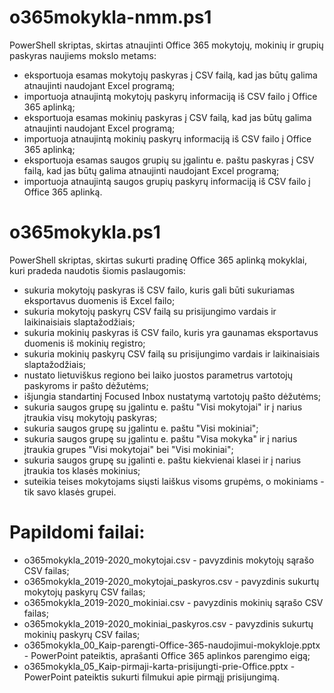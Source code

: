  # o365mokykla-nmm.ps1
 PowerShell skriptas, skirtas atnaujinti Office 365 mokytojų, mokinių ir grupių paskyras naujiems mokslo metams:
  - eksportuoja esamas mokytojų paskyras į CSV failą, kad jas būtų galima atnaujinti naudojant Excel programą;
  - importuoja atnaujintą mokytojų paskyrų informaciją iš CSV failo į Office 365 aplinką;
  - eksportuoja esamas mokinių paskyras į CSV failą, kad jas būtų galima atnaujinti naudojant Excel programą;
  - importuoja atnaujintą mokinių paskyrų informaciją iš CSV failo į Office 365 aplinką;
  - eksportuoja esamas saugos grupių su įgalintu e. paštu paskyras į CSV failą, kad jas būtų galima atnaujinti naudojant Excel programą;
  - importuoja atnaujintą saugos grupių paskyrų informaciją iš CSV failo į Office 365 aplinką.
 
# o365mokykla.ps1
PowerShell skriptas, skirtas sukurti pradinę Office 365 aplinką mokyklai, kuri pradeda naudotis šiomis paslaugomis:
 - sukuria mokytojų paskyras iš CSV failo, kuris gali būti sukuriamas eksportavus duomenis iš Excel failo;
 - sukuria mokytojų paskyrų CSV failą su prisijungimo vardais ir laikinaisiais slaptažodžiais;
 - sukuria mokinių paskyras iš CSV failo, kuris yra gaunamas eksportavus duomenis iš mokinių registro;
 - sukuria mokinių paskyrų CSV failą su prisijungimo vardais ir laikinaisiais slaptažodžiais;
 - nustato lietuviškus regiono bei laiko juostos parametrus vartotojų paskyroms ir pašto dėžutėms;
 - išjungia standartinį Focused Inbox nustatymą vartotojų pašto dėžutėms;
 - sukuria saugos grupę su įgalintu e. paštu "Visi mokytojai" ir į narius įtraukia visų mokytojų paskyras;
 - sukuria saugos grupę su įgalintu e. paštu "Visi mokiniai";
 - sukuria saugos grupę su įgalintu e. paštu "Visa mokyka" ir į narius įtraukia grupes "Visi mokytojai" bei "Visi mokiniai";
 - sukuria saugos grupę su įgalinti e. paštu kiekvienai klasei ir į narius įtraukia tos klasės mokinius;
 - suteikia teises mokytojams siųsti laiškus visoms grupėms, o mokiniams - tik savo klasės grupei.
 
 # Papildomi failai:
  - o365mokykla_2019-2020_mokytojai.csv - pavyzdinis mokytojų sąrašo CSV failas;
  - o365mokykla_2019-2020_mokytojai_paskyros.csv - pavyzdinis sukurtų mokytojų paskyrų CSV failas;
  - o365mokykla_2019-2020_mokiniai.csv - pavyzdinis mokinių sąrašo CSV failas;
  - o365mokykla_2019-2020_mokiniai_paskyros.csv - pavyzdinis sukurtų mokinių paskyrų CSV failas;
  - o365mokykla_00_Kaip-parengti-Office-365-naudojimui-mokykloje.pptx - PowerPoint pateiktis, aprašanti Office 365 aplinkos parengimo eigą;
  - o365mokykla_05_Kaip-pirmaji-karta-prisijungti-prie-Office.pptx - PowerPoint pateiktis sukurti filmukui apie pirmąjį prisijungimą.
